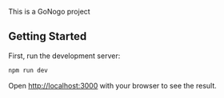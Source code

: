 This is a GoNogo project

## Getting Started

First, run the development server:

```bash
npm run dev
```

Open [http://localhost:3000](http://localhost:3000) with your browser to see the result.

